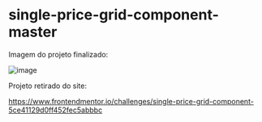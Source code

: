 # single-price-grid-component-master
Imagem do projeto finalizado:

![image](https://user-images.githubusercontent.com/109930651/190036489-19ac8d57-0407-4330-8433-0c149e135222.png)


Projeto retirado do site:

https://www.frontendmentor.io/challenges/single-price-grid-component-5ce41129d0ff452fec5abbbc
